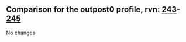 ## Comparison for the outpost0 profile, rvn: [243](https://github.com/PRO100KatYT/FortniteProfileRevisions/tree/main/profiles/outpost0/243%20outpost0.json)-[245](https://github.com/PRO100KatYT/FortniteProfileRevisions/tree/main/profiles/outpost0/245%20outpost0.json)

No changes
